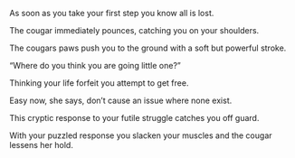As soon as you take your first step you know all is lost.

The cougar immediately pounces, catching you on your shoulders.

The cougars paws push you to the ground with a soft but powerful stroke.

“Where do you think you are going little one?”

Thinking your life forfeit you attempt to get free.

Easy now, she says, don’t cause an issue where none exist.

This cryptic response to your futile struggle catches you off guard.

With your puzzled response you slacken your muscles and the cougar lessens her hold.